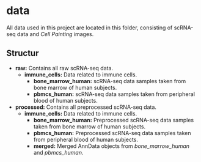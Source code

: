 # data
All data used in this project are located in this folder, consisting of scRNA-seq data and *Cell Painting* images.

## Structur
- **raw:** Contains all raw scRNA-seq data.
    - **immune_cells:** Data related to immune cells.
        - **bone_marrow_human:** scRNA-seq data samples taken from bone marrow of human subjects.
        - **pbmcs_human:** scRNA-seq data samples taken from peripheral blood of human subjects.
- **processed:** Contains all preprocessed scRNA-seq data.
    - **immune_cells:** Data related to immune cells.
        - **bone_marrow_human:** Preprocessed scRNA-seq data samples taken from bone marrow of human subjects.
        - **pbmcs_human:** Preprocessed scRNA-seq data samples taken from peripheral blood of human subjects.
        - **merged:** Merged AnnData objects from *bone_marrow_human* and *pbmcs_human*.
